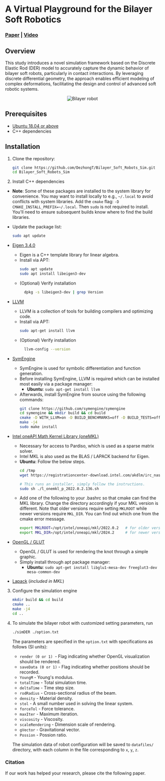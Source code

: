 # A Virtual Playground for the Bilayer Soft Robotics

### [Paper]() | [Video](https://github.com/DezhongT/Bilayer_Soft_Robots_Sim/blob/main/assets/videos/demo.mp4)

## Overview

This study introduces a novel simulation framework based on the Discrete Elastic Rod (DER) model to accurately capture the dynamic behavior of bilayer soft robots, particularly in contact interactions. By leveraging discrete differential geometry, the approach enables efficient modeling of complex deformations, facilitating the design and control of advanced soft robotic systems.

<div align="center">
  <img src="assets/videos/demo.gif" alt="Bilayer robot">
</div>

## Prerequisites

- [Ubuntu 18.04 or above](https://ubuntu.com/tutorials/install-ubuntu-desktop#1-overview)
- C++ dependencies

## Installation

1. Clone the repository:
   ```bash
   git clone https://github.com/DezhongT/Bilayer_Soft_Robots_Sim.git
   cd Bilayer_Soft_Robots_Sim
   ```
   
2. Install C++ dependencies

- **Note**: Some of these packages are installed to the system library for convenience. You may want to install locally to e.g., `~/.local` to avoid conflicts with system libraries. Add the `cmake` flag: `-D CMAKE_INSTALL_PREFIX=~/.local`. Then `sudo` is not required to install. You'll need to ensure subsequent builds know where to find the build libraries.
- Update the package list:
  ```bash
  sudo apt update
  ```
    
- [Eigen 3.4.0](http://eigen.tuxfamily.org/index.php?title=Main_Page)
  - Eigen is a C++ template library for linear algebra.
  - Install via APT:
    ```bash
    sudo apt update
    sudo apt install libeigen3-dev
    ```
  - (Optional) Verify installation
    ```bash
      dpkg -s libeigen3-dev | grep Version
    ```

- [LLVM](https://releases.llvm.org/download.html)
  - LLVM is a collection of tools for building compilers and optimizing code.
  - Install via APT:
    ```bash
    sudo apt-get install llvm
    ```
  - (Optional) Verify installation
    ```bash
      llvm-config --version
    ```
  
- [SymEngine](https://github.com/symengine/symengine)
  - SymEngine is used for symbolic differentiation and function generation.
  - Before installing SymEngine, LLVM is required which can be installed most easily via a package manager:
    - **Ubuntu**: `sudo apt-get install llvm`
  - Afterwards, install SymEngine from source using the following commands:
    ```bash
    git clone https://github.com/symengine/symengine
    cd symengine && mkdir build && cd build
    cmake -D WITH_LLVM=on -D BUILD_BENCHMARKS=off -D BUILD_TESTS=off ..
    make -j4
    sudo make install
    ```

- [Intel oneAPI Math Kernel Library (oneMKL)](https://www.intel.com/content/www/us/en/developer/tools/oneapi/onemkl-download.html?operatingsystem=linux&distributions=webdownload&options=online)
  - Necessary for access to Pardiso, which is used as a sparse matrix solver.
  - Intel MKL is also used as the BLAS / LAPACK backend for Eigen.
  - **Ubuntu**: Follow the below steps.
    ```bash
    cd /tmp
    wget https://registrationcenter-download.intel.com/akdlm/irc_nas/18483/l_onemkl_p_2022.0.2.136.sh

    # This runs an installer, simply follow the instructions.
    sudo sh ./l_onemkl_p_2022.0.2.136.sh
    ```
  - Add one of the following to your .bashrc so that cmake can find the MKL library. Change the directory accordingly if your MKL version is different. 
   Note that older versions require setting `MKLROOT` while newer versions require `MKL_DIR`.
   You can find out which one from the cmake error message.
    ```bash
    export MKLROOT=/opt/intel/oneapi/mkl/2022.0.2   # for older versions
    export MKL_DIR=/opt/intel/oneapi/mkl/2024.2     # for newer versions
    ```

- [OpenGL / GLUT](https://www.opengl.org/)
  - OpenGL / GLUT is used for rendering the knot through a simple graphic.
  - Simply install through apt package manager:
    - **Ubuntu**: `sudo apt-get install libglu1-mesa-dev freeglut3-dev mesa-common-dev`

- [Lapack](https://www.netlib.org/lapack/) (*included in MKL*)

3. Configure the simulation engine
   ```bash
   mkdir build && cd build
   cmake ..
   make -j4
   cd ..
   ```

4. To simulate the bilayer robot with customized setting parameters, run
   ```bash
   ./simDER ./option.txt
   ```
   The parameters are specified in the ```option.txt``` with specifications as follows (SI units):
   - ```render (0 or 1) ```- Flag indicating whether OpenGL visualization should be rendered.
   - ```saveData (0 or 1)``` - Flag indicating whether positions should be recorded.
   - ```YoungM``` - Young's modulus.
   - ```totalTime``` - Total simulation time.
   - ```deltaTime``` - Time step size.
   - ```rodRadius``` - Cross-sectional radius of the beam.
   - ```density``` - Material density.
   - ```stol``` - A small number used in solving the linear system.
   - ```forceTol``` - Force tolerance.
   - ```maxIter``` - Maximum iteration.
   - ```viscosity``` - Viscosity.
   - ```scaleRendering``` - Dimension scale of rendering.
   - ```gVector``` - Gravitational vector.
   - ```Possion``` - Possion ratio.

   The simulation data of robot configuration will be saved to `datafiles/` directory, with each column in the file corresponding to `x`, `y`, `z`.

### Citation
If our work has helped your research, please cite the following paper.
```

```

